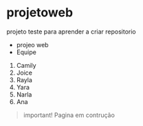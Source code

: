 # projetoweb
projeto teste para aprender a criar repositorio
* projeo web
* Equipe
1. Camily
2. Joice
3. Rayla
4. Yara
5. Narla
6. Ana
> important!
> Pagina em contrução
